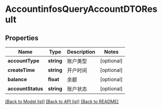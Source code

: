 # AccountinfosQueryAccountDTOResult

## Properties
Name | Type | Description | Notes
------------ | ------------- | ------------- | -------------
**accountType** | **string** | 账户类型 | [optional] 
**createTime** | **string** | 开户时间 | [optional] 
**balance** | **float** | 余额 | [optional] 
**accountStatus** | **string** | 账户状态 | [optional] 

[[Back to Model list]](../README.md#documentation-for-models) [[Back to API list]](../README.md#documentation-for-api-endpoints) [[Back to README]](../README.md)


